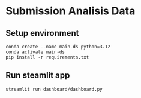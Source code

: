 # Submission Analisis Data

## Setup environment
```
conda create --name main-ds python=3.12
conda activate main-ds
pip install -r requirements.txt
```

## Run steamlit app
```
streamlit run dashboard/dashboard.py
```